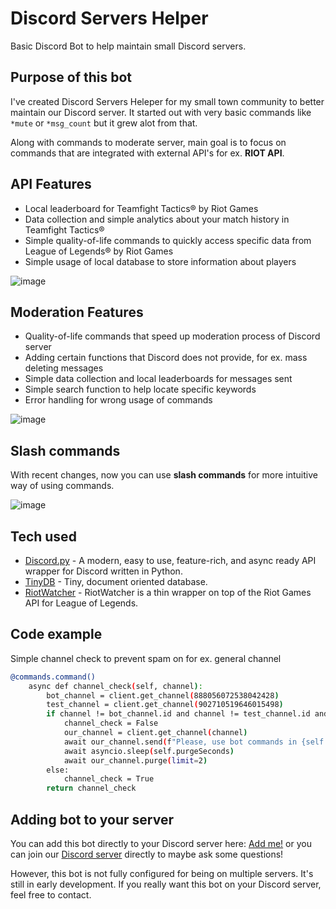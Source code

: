 # Discord Servers Helper
Basic Discord Bot to help maintain small Discord servers.

## Purpose of this bot

I've created Discord Servers Heleper for my small town community to better maintain our Discord server. It started out with very basic commands like ``*mute`` or ``*msg_count`` but it grew alot from that.

Along with commands to moderate server, main goal is to focus on commands that are integrated with external API's for ex. **RIOT API**.

## API Features

- Local leaderboard for Teamfight Tactics® by Riot Games
- Data collection and simple analytics about your match history in Teamfight Tactics®
- Simple quality-of-life commands to quickly access specific data from League of Legends® by Riot Games
- Simple usage of local database to store information about players

![image](https://user-images.githubusercontent.com/39534836/149308416-7e97fe6e-4ebf-469b-abcc-37597436bad0.png)

## Moderation Features

- Quality-of-life commands that speed up moderation process of Discord server
- Adding certain functions that Discord does not provide, for ex. mass deleting messages
- Simple data collection and local leaderboards for messages sent
- Simple search function to help locate specific keywords
- Error handling for wrong usage of commands

![image](https://user-images.githubusercontent.com/39534836/149313050-4dd996e4-7603-490e-8101-46d4bb485ccd.png)


## Slash commands

With recent changes, now you can use **slash commands** for more intuitive way of using commands.

![image](https://user-images.githubusercontent.com/39534836/149313172-47325447-56af-4ec7-8bc9-21f7ec8ecd56.png)

## Tech used

- [Discord.py](https://github.com/Rapptz/discord.py) - A modern, easy to use, feature-rich, and async ready API wrapper for Discord written in Python.
- [TinyDB](https://tinydb.readthedocs.io/en/latest/) - Tiny, document oriented database.
- [RiotWatcher](https://riot-watcher.readthedocs.io/en/latest/) - RiotWatcher is a thin wrapper on top of the Riot Games API for League of Legends.

## Code example

Simple channel check to prevent spam on for ex. general channel

```sh
@commands.command()
    async def channel_check(self, channel):
        bot_channel = client.get_channel(888056072538042428)
        test_channel = client.get_channel(902710519646015498)
        if channel != bot_channel.id and channel != test_channel.id and channel != self.leagueChannel.id:
            channel_check = False
            our_channel = client.get_channel(channel)
            await our_channel.send(f"Please, use bot commands in {self.leagueChannel.mention} channel to prevent spam")
            await asyncio.sleep(self.purgeSeconds)
            await our_channel.purge(limit=2)
        else:
            channel_check = True
        return channel_check
```
## Adding bot to your server

You can add this bot directly to your Discord server here: [Add me!](https://discord.com/api/oauth2/authorize?client_id=930972990311641138&permissions=8&scope=bot%20applications.commands) or you can join our [Discord server](https://discord.gg/e5daMkFVJP) directly to maybe ask some questions!

However, this bot is not fully configured for being on multiple servers. It's still in early development. If you really want this bot on your Discord server, feel free to contact.
